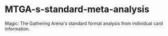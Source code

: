 # MTGA-s-standard-meta-analysis
Magic: The Gathering Arena's standard format analysis from individual card information.
